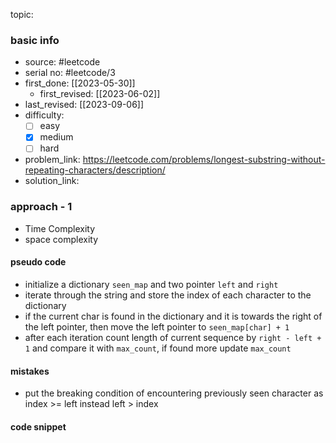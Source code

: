 topic:

### basic info
- source: #leetcode 
- serial no: #leetcode/3
- first_done: [[2023-05-30]]
	- first_revised: [[2023-06-02]]
- last_revised: [[2023-09-06]]
- difficulty:
	- [ ] easy
	- [x] medium
	- [ ] hard
- problem_link: https://leetcode.com/problems/longest-substring-without-repeating-characters/description/
- solution_link:

### approach - 1
- Time Complexity
- space complexity

#### pseudo code
- initialize a dictionary `seen_map` and two pointer `left` and `right`
- iterate through the string and store the index of each character to the dictionary
- if the current char is found in the dictionary and it is towards the right of the left pointer, then move the left pointer to `seen_map[char] + 1`
- after each iteration count length of current sequence by `right - left + 1` and compare it with `max_count`, if found more update `max_count`
#### mistakes
- put the breaking condition of encountering previously seen character as index >= left instead left > index
#### code snippet
```python

```